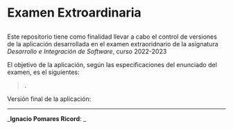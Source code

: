 # Examen Extroardinaria
## 

Este repositorio tiene como finalidad llevar a cabo el control de versiones de la aplicación desarrollada en el examen extraoridnario de la asignatura _Desarrollo e Integración de Software_, curso 2022-2023

El objetivo de la aplicación, según las especificaciones del enunciado del examen, es el siguientes:
> .




Versión final de la aplicación:

________________________________________

_**Ignacio Pomares Ricord**: _
